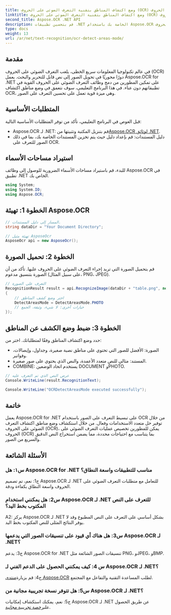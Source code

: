 ```yaml
---
title: وضع اكتشاف المناطق بتقنية التعرف الضوئي على الحروف (OCR) في التعرف على الصور بتقنية التعرف الضوئي على الحروف (OCR).
linktitle: وضع اكتشاف المناطق بتقنية التعرف الضوئي على الحروف (OCR) في التعرف على الصور بتقنية التعرف الضوئي على الحروف (OCR).
second_title: Aspose.OCR .NET API
description: قم بتحسين تطبيقات .NET الخاصة بك باستخدام Aspose.OCR للتعرف الفعال على نص الصورة. استكشف وضع مناطق اكتشاف التعرف الضوئي على الحروف (OCR) للحصول على نتائج دقيقة.
type: docs
weight: 13
url: /ar/net/text-recognition/ocr-detect-areas-mode/
---
```

## مقدمة

في عالم تكنولوجيا المعلومات سريع الخطى، يلعب التعرف الضوئي على الحروف (OCR) دورًا محوريًا في تحويل الصور إلى نص قابل للتحرير والبحث. يعمل Aspose.OCR for .NET على تمكين المطورين من دمج وظائف التعرف الضوئي على الحروف القوية في تطبيقاتهم دون عناء. في هذا البرنامج التعليمي، سوف نتعمق في وضع مناطق اكتشاف OCR، وهي ميزة قوية تعمل على تحسين التعرف على الصور.

## المتطلبات الأساسية

قبل الغوص في البرنامج التعليمي، تأكد من توفر المتطلبات الأساسية التالية:

-  Aspose.OCR لـ .NET: قم بتنزيل المكتبة وتثبيتها من[Aspose.OCR لوثائق .NET](https://reference.aspose.com/ocr/net/).
- دليل المستندات: قم بإعداد دليل حيث يتم تخزين المستندات الخاصة بك، بما في ذلك الصور للتعرف على OCR.

## استيراد مساحات الأسماء

للبدء، قم باستيراد مساحات الأسماء الضرورية للوصول إلى وظائف Aspose.OCR في تطبيق .NET الخاص بك.

```csharp
using System;
using System.IO;
using Aspose.OCR;
```

## الخطوة 1: تهيئة Aspose.OCR

```csharp
// المسار إلى دليل المستندات.
string dataDir = "Your Document Directory";

// تهيئة مثيل AsposeOcr
AsposeOcr api = new AsposeOcr();
```

## الخطوة 2: تحميل الصورة

قم بتحميل الصورة التي تريد إجراء التعرف الضوئي على الحروف عليها. تأكد من أن الصورة بتنسيق مدعوم (على سبيل المثال، PNG، JPEG).

```csharp
// التعرف على الصورة
RecognitionResult result = api.RecognizeImage(dataDir + "table.png", new RecognitionSettings
{
    // اختر وضع كشف المناطق
    DetectAreasMode = DetectAreasMode.PHOTO
    // خيارات أخرى: لا شيء، وثيقة، الجمع
});
```

## الخطوة 3: ضبط وضع الكشف عن المناطق

حدد وضع اكتشاف المناطق وفقًا لمتطلباتك. اختر من:
- الصورة: الأفضل للصور التي تحتوي على مناطق نصية صغيرة، وجداول، وإيصالات، وفواتير.
- المستند: مثالي للنص متعدد الأعمدة، والنص الذي يحتوي على صور صغيرة.
- COMBINE: يستخدم اتحاد الوضعين DOCUMENT وPHOTO.

```csharp
// عرض النص الذي تم التعرف عليه
Console.WriteLine(result.RecognitionText);

Console.WriteLine("OCRDetectAreasMode executed successfully");
```

## خاتمة

يعمل Aspose.OCR for .NET على تبسيط التعرف على الصور باستخدام OCR من خلال توفير حل متعدد الاستخدامات وفعال. من خلال استكشاف وضع مناطق اكتشاف التعرف الضوئي على الحروف (OCR)، يمكن للمطورين تخصيص عمليات التعرف الضوئي على الحروف (OCR) بما يتناسب مع احتياجات محددة، مما يضمن استخراج النص الدقيق والسريع من الصور.

## الأسئلة الشائعة

### س١: هل Aspose.OCR for .NET مناسب للتطبيقات واسعة النطاق؟

ج1: نعم، تم تصميم Aspose.OCR لـ .NET للتعامل مع متطلبات التعرف الضوئي على الحروف واسعة النطاق بكفاءة ودقة.

### س2: هل يمكنني استخدام Aspose.OCR لـ .NET للتعرف على النص المكتوب بخط اليد؟

A2: يركز Aspose.OCR لـ .NET بشكل أساسي على التعرف على النص المطبوع وقد لا يوفر النتائج المثلى للنص المكتوب بخط اليد.

### س3: هل هناك أي قيود على تنسيقات الصور التي يدعمها Aspose.OCR لـ .NET؟

ج3: يدعم Aspose.OCR for .NET تنسيقات الصور الشائعة مثل PNG، وJPEG، وBMP.

### س 4: كيف يمكنني الحصول على الدعم الفني لـ Aspose.OCR لـ .NET؟

 ج4: قم بزيارة[منتدى Aspose.OCR](https://forum.aspose.com/c/ocr/16) لطلب المساعدة التقنية والتفاعل مع المجتمع.

### س5: هل تتوفر نسخة تجريبية مجانية من Aspose.OCR لـ .NET؟

 ج5: نعم، يمكنك استكشاف إمكانيات Aspose.OCR لـ .NET عن طريق الحصول على[رخصة تجريبية مجانية](https://releases.aspose.com/).